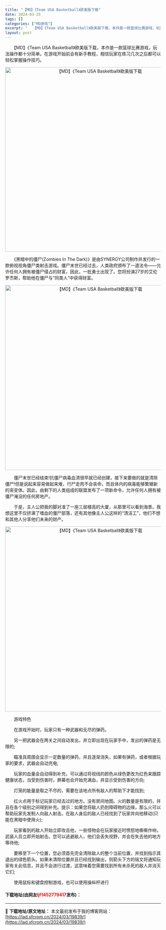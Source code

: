 ```yaml
---
title: "【MD】《Team USA Basketball》欧美版下载"
date: 2024-03-25
tags: []
categories: ["MD游戏"]
excerpt: "　　【MD】《Team USA Basketball》欧美版下载，本作是一款篮球比赛游戏，玩法操作都十分简单。在游戏开始前会有新手教程，相信玩家在练习几次之后都可以轻松掌握操作技巧。 　　《黑暗中的僵尸(Zombies In The Dark)》是由SYNERGY公司制作并发行的一款俯视视角僵尸类射&hellip;"
layout: post
---
```


 <p>　　【MD】《Team USA Basketball》欧美版下载，本作是一款篮球比赛游戏，玩法操作都十分简单。在游戏开始前会有新手教程，相信玩家在练习几次之后都可以轻松掌握操作技巧。</p> <p align="center"><img align="" border="0" src="https://lad.sfcrom.cn/wp-content/uploads/2024/03/20240325_6601143d29f74.png" width="594" alt="【MD】《Team USA Basketball》欧美版下载" /></p> <p>　　《黑暗中的僵尸(Zombies In The Dark)》是由SYNERGY公司制作并发行的一款俯视视角僵尸类射击游戏。僵尸末世已经过去，人类政府颁布了一道法令&mdash;&mdash;允许任何人拥有被僵尸侵占的财富，因此，一批勇士出现了。您将扮演27岁的艾伦罗杰斯，帮助他在僵尸与&ldquo;同类人&rdquo;中获得财富。</p> <p align="center"><img align="" border="0" src="https://lad.sfcrom.cn/wp-content/uploads/2024/03/20240325_6601143de9fcb.png" width="596" alt="【MD】《Team USA Basketball》欧美版下载" /></p> <p>　　僵尸末世已经结束!抗僵尸病毒血清很早就已经创建，接下来要做的就是清除僵尸!但是说起来容易做起来难，行尸走肉不会丧命，而且体内的病毒能够繁殖新的突变体。因此，由剩下的人类组成的联盟发布了一项新命令，允许任何人拥有被僵尸淹没的任何房地产。</p> <p>　　于是，主人公把我的脚对准了一座三层楼高的大厦，从那里可以看到海景。我想这里不仅挤满了嗜血的僵尸部落，还有其他像主人公这样的&ldquo;清洁工&rdquo;，他们不想和其他人分享他们未来的财产。</p> <p align="center"><img align="" border="0" src="https://lad.sfcrom.cn/wp-content/uploads/2024/03/20240325_6601143ed58cb.png" width="596" alt="【MD】《Team USA Basketball》欧美版下载" /></p> <p>　　游戏特色</p> <p>　　在游戏开始时，玩家只有一种武器和无尽的弹药。</p> <p>　　另一把武器会在两关之间自动发出，并立即出现在玩家手中，发出的弹药是无限的;</p> <p>　　瞄准具周围会显示一定数量的弹药，并且逐渐消失，如果有弹药，或者根据玩家的要求，武器会自动充电;</p> <p>　　玩家的血量会自动得到补充，可以通过将视线的颜色从绿色更改为红色来跟踪健康状态，当受到伤害时，屏幕也会开始充满血，并显示受到伤害的方向;</p> <p>　　灯笼的能量是取之不尽的，需要在该地点所有敌人的帮助下才能找到;</p> <p>　　红火点用于标记玩家已经去过的地方。没有房间地图。火的数量是有限的，并且在各个级别之间得到补充。提示：如果您将敌人扔到障碍物的边缘，那么火可以帮助玩家先发制人向敌人射击。在敌人身后的敌人已经找到了玩家并向他移动(只能在黑暗中使用火);</p> <p>　　玩家看到的敌人开始立即攻击他，一些怪物会在玩家接近时愤怒地嘶嘶作响，武装人员立即开始射击。您可以逃避敌人，他们会丢失视野，并会在失去他的地方等待他;</p> <p>　　要移至下一个位置，您必须首先完全清除敌人的整个当前位置，并找到指示其退出的绿色箭头。如果未清除位置并且已经找到输出，则箭头下方的铭文将通知玩家有关此信息，并且不会进行过渡，这意味着您需要找到所有未杀死的敌人并消灭它们;</p> <p>　　使用鼠标和键盘控制游戏，也可以使用操纵杆进行</p> <p><h4>下载地址(由网友<font color="red">ljf1452779417</font>发布)：</h4></p> 

---
📖 **下载地址/原文地址：** 本文最初发布于我的博客网站：[https://lad.sfcrom.cn/2024/03/19839/](https://lad.sfcrom.cn/2024/03/19839/)
